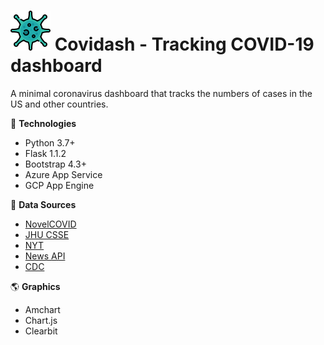 # ![logo](/static/favicon/virus2.png) **Covidash - Tracking COVID-19 dashboard**

A minimal coronavirus dashboard that tracks the numbers of cases in the US and other countries.

🚀 **Technologies**

-   Python 3.7+
-   Flask 1.1.2
-   Bootstrap 4.3+
-   Azure App Service
-   GCP App Engine

📰 **Data Sources**

-   [NovelCOVID](https://github.com/novelcovid/API)
-   [JHU CSSE](https://github.com/CSSEGISandData/COVID-19/tree/master/csse_covid_19_data/csse_covid_19_time_series)
-   [NYT](https://github.com/nytimes/covid-19-data)
-   [News API](https://newsapi.org/)
-   [CDC](https://www.cdc.gov/)

🌎 **Graphics**

-   Amchart
-   Chart.js
-   Clearbit
